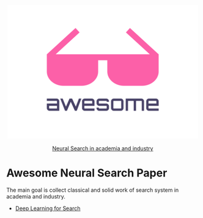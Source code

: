 <div align="center">
	<img width="500" height="350" src="logo.svg" alt="Awesome">
	<br>
  <p>
    <a href="https://github.com/willard-yuan/awesome-cbir-papers">Neural Search in academia and industry</a>
  </p>
</div>

# Awesome Neural Search Paper

The main goal is collect classical and solid work of search system in academia and industry.

- [Deep Learning for Search](https://b-ok.global/book/5010610/f31bc3?regionChanged=&redirect=12064592)
